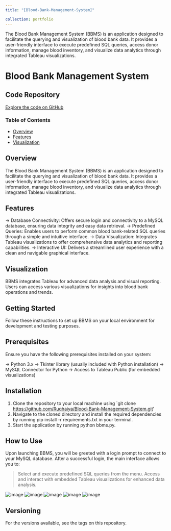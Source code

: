 ```yaml
---
title: "[Blood-Bank-Management-System]"

collection: portfolio
---
```

The Blood Bank Management System (BBMS) is an application designed to facilitate the querying and visualization of blood bank data. It provides a user-friendly interface to execute predefined SQL queries, access donor information, manage blood inventory, and visualize data analytics through integrated Tableau visualizations.


# Blood Bank Management System

## Code Repository
[Explore the code on GitHub](https://github.com/Ruqhaiya/Blood-Bank-Management-System)

### Table of Contents

- [Overview](#overview)
- [Features](#features)
- [Visualization](#visualization)

## Overview
The Blood Bank Management System (BBMS) is an application designed to facilitate the querying and visualization of blood bank data. It provides a user-friendly interface to execute predefined SQL queries, access donor information, manage blood inventory, and visualize data analytics through integrated Tableau visualizations.

## Features
-> Database Connectivity: Offers secure login and connectivity to a MySQL database, ensuring data integrity and easy data retrieval.
-> Predefined Queries: Enables users to perform common blood bank-related SQL queries through a simple and intuitive interface.
-> Data Visualization: Integrates Tableau visualizations to offer comprehensive data analytics and reporting capabilities.
-> Interactive UI: Delivers a streamlined user experience with a clean and navigable graphical interface.

## Visualization
BBMS integrates Tableau for advanced data analysis and visual reporting. Users can access various visualizations for insights into blood bank operations and trends.

## Getting Started
Follow these instructions to set up BBMS on your local environment for development and testing purposes.
## Prerequisites
Ensure you have the following prerequisites installed on your system:

-> Python 3.x
-> Tkinter library (usually included with Python installation)
-> MySQL Connector for Python
-> Access to Tableau Public (for embedded visualizations)

## Installation
1. Clone the repository to your local machine using `git clone https://github.com/Ruqhaiya/Blood-Bank-Management-System.git'
2. Navigate to the cloned directory and install the required dependencies by running pip install -r requirements.txt in your terminal.
3. Start the application by running python bbms.py.

## How to Use
Upon launching BBMS, you will be greeted with a login prompt to connect to your MySQL database. After a successful login, the main interface allows you to:

> Select and execute predefined SQL queries from the menu.
> Access and interact with embedded Tableau visualizations for enhanced data analysis.

![image](https://github.com/user-attachments/assets/b097614c-14b2-45cd-9554-88ef5dbec2c5)
![image](https://github.com/user-attachments/assets/0f4432f6-1cd1-411e-b9c0-7a0261f5b566)
![image](https://github.com/user-attachments/assets/2d5a82cc-3c77-4698-acc2-3f77eeaddad6)
![image](https://github.com/user-attachments/assets/220d2969-14ea-421a-9abe-7251589dbb76)
![image](https://github.com/user-attachments/assets/59985280-1287-44fe-9b9a-28eb6ef92174)

## Versioning
For the versions available, see the tags on this repository.
